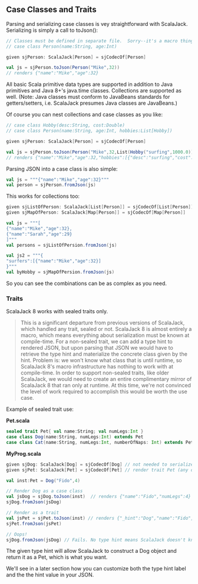
  
## Case Classes and Traits

Parsing and serializing case classes is vey straightforward with ScalaJack.  Serializing is simply a call to toJson():

```scala
// Classes must be defined in separate file.  Sorry--it's a macro thing
// case class Person(name:String, age:Int)

given sjPerson: ScalaJack[Person] = sjCodecOf[Person]

val js = sjPerson.toJson(Person("Mike",32))
// renders {"name":"Mike","age":32}
```

All basic Scala primitive data types are supported in addition to Java primitives and Java 8+'s java.time classes.  Collections are supported as well.  (Note: Java classes must conform to JavaBeans standards for getters/setters, i.e. ScalaJack presumes Java classes are JavaBeans.)

Of course you can nest collections and case classes as you like:

```scala
// case class Hobby(desc:String, cost:Double)
// case class Person(name:String, age:Int, hobbies:List[Hobby])

given sjPerson: ScalaJack[Person] = sjCodecOf[Person]

val js = sjPerson.toJson(Person("Mike",32,List(Hobby("surfing",1000.0))))
// renders {"name":"Mike","age":32,"hobbies":[{"desc":"surfing","cost":1000.0}]}
```

Parsing JSON into a case class is also simple:

```scala
val js = """{"name":"Mike","age":32}"""
val person = sjPerson.fromJson(js)
```

This works for collections too:

```scala
given sjListOfPerson: ScalaJack[List[Person]] = sjCodecOf[List[Person]]
given sjMapOfPerson: ScalaJack[Map[Person]] = sjCodecOf[Map[Person]]

val js = """[
{"name":"Mike","age":32},
{"name":"Sarah","age":29}
]"""
val persons = sjListOfPersion.fromJson(js)

val js2 = """{
"surfers":[{"name":"Mike","age":32}]
}"""
val byHobby = sjMapOfPersion.fromJson(js)
```
So you can see the combinations can be as complex as you need.

### Traits

ScalaJack 8 works with sealed traits only.  

> This is a significant departure from previous versions of ScalaJack,
> which handled any trait, sealed or not. ScalaJack 8 is almost entirely
> a macro, which means everything about serialization must be known at
> compile-time.  For a non-sealed trait, we can add a type hint to
> rendered JSON, but upon parsing that JSON we would have to retrieve
> the type hint and materialize the concrete class given by the hint.
> Problem is: we won't know what class that is until runtime, so
> ScalaJack 8's macro infrastructure has nothing to work with at
> compile-time. In order to support non-sealed traits, like older
> ScalaJack, we would need to create an entire complimentary mirror of
> ScalaJack 8 that ran only at runtime. At this time, we're not
> convinced the level of work required to accomplish this would be worth
> the use case.

Example of sealed trait use:

**Pet.scala**
```scala
sealed trait Pet{ val name:String; val numLegs:Int }
case class Dog(name:String, numLegs:Int) extends Pet
case class Cat(name:String, numLegs:Int, numberOfNaps: Int) extends Pet
```

**MyProg.scala**
```scala
given sjDog: ScalaJack[Dog] = sjCodecOf[Dog] // not needed to serialize Pet--only here to show difference!
given sjPet: ScalaJack[Pet] = sjCodecOf[Pet] // render trait Pet (any of its sealed children: Cat or Dog)

val inst:Pet = Dog("Fido",4)

// Render Dog as a case class
val jsDog = sjDog.toJson(inst)  // renders {"name":"Fido","numLegs":4}
sjDog.fromJson(jsDog)

// Render as a trait
val jsPet = sjPet.toJson(inst) // renders {"_hint":"Dog","name":"Fido","numLegs":4}
sjPet.fromJson(jsPet)

// Oops!
sjDog.fromJson(jsDog) // Fails. No type hint means ScalaJack doesn't know which Pet to make
```

The given type hint will allow ScalaJack to construct a Dog object and return it as a Pet, which is what you want.

We'll see in a later section how you can customize both the type hint label and the the hint value in your JSON.